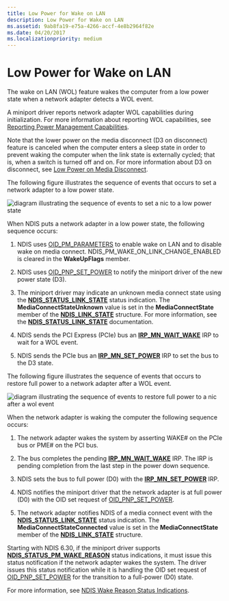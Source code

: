 ```yaml
---
title: Low Power for Wake on LAN
description: Low Power for Wake on LAN
ms.assetid: 9ab8fa19-e75a-4266-accf-4e8b2964f82e
ms.date: 04/20/2017
ms.localizationpriority: medium
---
```


# Low Power for Wake on LAN





The wake on LAN (WOL) feature wakes the computer from a low power state when a network adapter detects a WOL event.

A miniport driver reports network adapter WOL capabilities during initialization. For more information about reporting WOL capabilities, see [Reporting Power Management Capabilities](reporting-power-management-capabilities.md).

Note that the lower power on the media disconnect (D3 on disconnect) feature is canceled when the computer enters a sleep state in order to prevent waking the computer when the link state is externally cycled; that is, when a switch is turned off and on. For more information about D3 on disconnect, see [Low Power on Media Disconnect](low-power-on-media-disconnect.md).

The following figure illustrates the sequence of events that occurs to set a network adapter to a low power state.

![diagram illustrating the sequence of events to set a nic to a low power state](images/d3onsleep.png)

When NDIS puts a network adapter in a low power state, the following sequence occurs:

1.  NDIS uses [OID\_PM\_PARAMETERS](https://msdn.microsoft.com/library/windows/hardware/ff569768) to enable wake on LAN and to disable wake on media connect. NDIS\_PM\_WAKE\_ON\_LINK\_CHANGE\_ENABLED is cleared in the **WakeUpFlags** member.

2.  NDIS uses [OID\_PNP\_SET\_POWER](https://msdn.microsoft.com/library/windows/hardware/ff569780) to notify the miniport driver of the new power state (D3).

3.  The miniport driver may indicate an unknown media connect state using the [**NDIS\_STATUS\_LINK\_STATE**](https://msdn.microsoft.com/library/windows/hardware/ff567391) status indication. The **MediaConnectStateUnknown** value is set in the **MediaConnectState** member of the [**NDIS\_LINK\_STATE**](https://msdn.microsoft.com/library/windows/hardware/hh205390) structure. For more information, see the [**NDIS\_STATUS\_LINK\_STATE**](https://msdn.microsoft.com/library/windows/hardware/ff567391) documentation.

4.  NDIS sends the PCI Express (PCIe) bus an [**IRP\_MN\_WAIT\_WAKE**](https://msdn.microsoft.com/library/windows/hardware/ff551766) IRP to wait for a WOL event.

5.  NDIS sends the PCIe bus an [**IRP\_MN\_SET\_POWER**](https://msdn.microsoft.com/library/windows/hardware/ff551744) IRP to set the bus to the D3 state.

The following figure illustrates the sequence of events that occurs to restore full power to a network adapter after a WOL event.

![diagram illustrating the sequence of events to restore full power to a nic after a wol event](images/d0onwol.png)

When the network adapter is waking the computer the following sequence occurs:

1.  The network adapter wakes the system by asserting WAKE\# on the PCIe bus or PME\# on the PCI bus.

2.  The bus completes the pending [**IRP\_MN\_WAIT\_WAKE**](https://msdn.microsoft.com/library/windows/hardware/ff551766) IRP. The IRP is pending completion from the last step in the power down sequence.

3.  NDIS sets the bus to full power (D0) with the [**IRP\_MN\_SET\_POWER**](https://msdn.microsoft.com/library/windows/hardware/ff551744) IRP.

4.  NDIS notifies the miniport driver that the network adapter is at full power (D0) with the OID set request of [OID\_PNP\_SET\_POWER](https://msdn.microsoft.com/library/windows/hardware/ff569780).

5.  The network adapter notifies NDIS of a media connect event with the [**NDIS\_STATUS\_LINK\_STATE**](https://msdn.microsoft.com/library/windows/hardware/ff567391) status indication. The **MediaConnectStateConnected** value is set in the **MediaConnectState** member of the [**NDIS\_LINK\_STATE**](https://msdn.microsoft.com/library/windows/hardware/hh205390) structure.

Starting with NDIS 6.30, if the miniport driver supports [**NDIS\_STATUS\_PM\_WAKE\_REASON**](https://msdn.microsoft.com/library/windows/hardware/hh439808) status indications, it must issue this status notification if the network adapter wakes the system. The driver issues this status notification while it is handling the OID set request of [OID\_PNP\_SET\_POWER](https://msdn.microsoft.com/library/windows/hardware/ff569780) for the transition to a full-power (D0) state.

For more information, see [NDIS Wake Reason Status Indications](ndis-wake-reason-status-indications.md).

 

 





